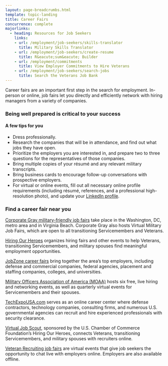 ```yaml
---
layout: page-breadcrumbs.html
template: topic-landing
title: Career Fairs
concurrence: complete
majorlinks:
  - heading: Resources for Job Seekers
    links:
    - url: /employment/job-seekers/skills-translator
      title: Military Skills Translator
    - url: /employment/job-seekers/create-resume
      title: R&eacute;sum&eacute; Builder
    - url: /employment/commitments
      title: View Employer Commitments to Hire Veterans
    - url: /employment/job-seekers/search-jobs
      title: Search the Veterans Job Bank
---
```


<div class="va-introtext">

Career fairs are an important first step in the search for employment. In-person or online, job fairs let you directly and efficiently network with hiring managers from a variety of companies.

</div>

### Being well prepared is critical to your success

#### A few tips for you

- Dress professionally.
- Research the companies that will be in attendance, and find out what jobs they have open.
- Prioritize the employers you are interested in, and prepare two to three questions for the representatives of those companies.
- Bring multiple copies of your résumé and any relevant military transcripts.
- Bring business cards to encourage follow-up conversations with prospective employers.
- For virtual or online events, fill out all necessary online profile requirements (including résumé, references, and a professional high-resolution photo), and update your [LinkedIn profile](https://www.linkedin.com/).

### Find a career fair near you

[Corporate Gray military-friendly job fairs](http://www.corporategray.com/jobfairs) take place in the Washington, DC, metro area and in Virginia Beach. Corporate Gray also hosts Virtual Military Job Fairs, which are open to all transitioning Servicemembers and Veterans.

[Hiring Our Heroes](https://www.uschamberfoundation.org/events/hiringfairs) organizes hiring fairs and other events to help Veterans, transitioning Servicemembers, and military spouses find meaningful employment opportunities.

[JobZone career fairs](https://www.jobzoneonline.com/) bring together the area’s top employers, including defense and commercial companies, federal agencies, placement and staffing companies, colleges, and universities.

[Military Officers Association of America (MOAA)](http://www.moaa.org/) hosts six free, live hiring and networking events, as well as quarterly virtual events for Servicemembers and their spouses.

[TechExpoUSA.com](https://techexpousa.com/) serves as an online career center where defense contractors, technology companies, consulting firms, and numerous U.S. governmental agencies can recruit and hire experienced professionals with security clearance.

[Virtual Job Scout](https://www.virtualjobscout.org/), sponsored by the U.S. Chamber of Commerce Foundation’s Hiring Our Heroes, connects Veterans, transitioning Servicemembers, and military spouses with recruiters online.

[Veteran Recruiting job fairs](http://veteranrecruiting.com/) are virtual events that give job seekers the opportunity to chat live with employers online. Employers are also available offline.
